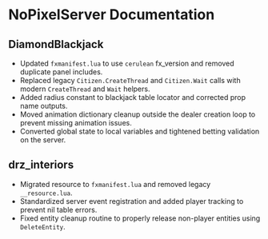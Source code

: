 # NoPixelServer Documentation

## DiamondBlackjack
- Updated `fxmanifest.lua` to use `cerulean` fx_version and removed duplicate panel includes.
- Replaced legacy `Citizen.CreateThread` and `Citizen.Wait` calls with modern `CreateThread` and `Wait` helpers.
- Added radius constant to blackjack table locator and corrected prop name outputs.
- Moved animation dictionary cleanup outside the dealer creation loop to prevent missing animation issues.
- Converted global state to local variables and tightened betting validation on the server.

## drz_interiors
- Migrated resource to `fxmanifest.lua` and removed legacy `__resource.lua`.
- Standardized server event registration and added player tracking to prevent nil table errors.
- Fixed entity cleanup routine to properly release non-player entities using `DeleteEntity`.
